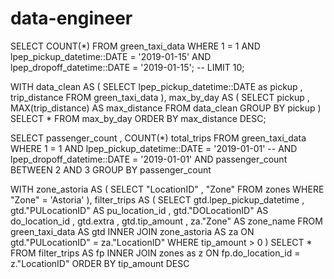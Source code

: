 # data-engineer

SELECT COUNT(*)
FROM green_taxi_data
WHERE 1 = 1
	AND lpep_pickup_datetime::DATE = '2019-01-15'
	AND lpep_dropoff_datetime::DATE = '2019-01-15';
-- LIMIT 10;

WITH data_clean AS (
	SELECT lpep_pickup_datetime::DATE as pickup
		, trip_distance
	FROM green_taxi_data
), max_by_day AS (
	SELECT pickup
		, MAX(trip_distance) AS max_distance
	FROM data_clean
	GROUP BY pickup
)
SELECT * FROM max_by_day ORDER BY max_distance DESC;

SELECT passenger_count
	, COUNT(*) total_trips
FROM green_taxi_data
WHERE 1 = 1
	AND lpep_pickup_datetime::DATE = '2019-01-01'
	-- AND lpep_dropoff_datetime::DATE = '2019-01-01'
	AND passenger_count BETWEEN 2 AND 3
GROUP BY passenger_count


WITH zone_astoria AS (
	SELECT "LocationID"
		, "Zone"
	FROM zones
	WHERE "Zone" = 'Astoria'
), filter_trips AS (
	SELECT gtd.lpep_pickup_datetime
		, gtd."PULocationID" AS pu_location_id
		, gtd."DOLocationID" AS do_location_id
		, gtd.extra
		, gtd.tip_amount
		, za."Zone" AS zone_name
	FROM green_taxi_data AS gtd
	INNER JOIN zone_astoria AS za
	ON gtd."PULocationID" = za."LocationID"
	WHERE tip_amount > 0
)
SELECT *
FROM filter_trips AS fp
INNER JOIN zones as z
ON fp.do_location_id = z."LocationID"
ORDER BY tip_amount DESC
